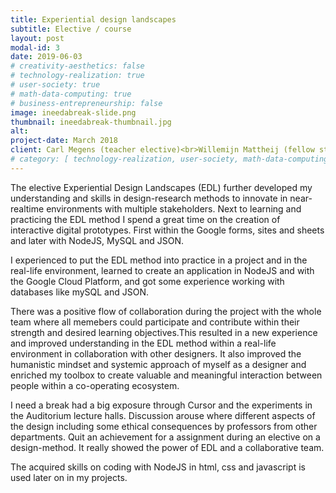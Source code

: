 ```yaml
---
title: Experiential design landscapes
subtitle: Elective / course
layout: post
modal-id: 3
date: 2019-06-03
# creativity-aesthetics: false
# technology-realization: true
# user-society: true
# math-data-computing: true
# business-entrepreneurship: false
image: ineedabreak-slide.png
thumbnail: ineedabreak-thumbnail.jpg
alt:
project-date: March 2018
client: Carl Megens (teacher elective)<br>Willemijn Mattheij (fellow student)<br> Jacco Bleyen (fellow student)<br>Joes Janmaat (fellow student)<br>Hans Brombacher (fellow student)<br>Roel Verschuren (fellow student)<br>Mari&euml;lle Jonkers (fellow student)<br>Milou Bruinenberg (fellow student)<br>Lisa Smits(fellow student)<br>Eleonora Zanus (fellow student)
# category: [ technology-realization, user-society, math-data-computing]
---
```

The elective Experiential Design Landscapes (EDL) further developed my understanding and skills in design-research methods to innovate in near-realtime environments with multiple stakeholders. Next to learning and practicing the EDL method I spend a great time on the creation of interactive digital prototypes. First within the Google forms, sites and sheets and later with NodeJS, MySQL and JSON.

I experienced to put the EDL method into practice in a project and in the real-life environment, learned to create an application in NodeJS and with the Google Cloud Platform, and got some experience working with databases like mySQL and JSON.

There was a positive flow of collaboration during the project with the whole team where all memebers could participate and contribute within their strength and desired learning objectives.This resulted in a new experience and improved understanding in the EDL method within a real-life environment in collaboration with other designers. It also improved the humanistic mindset and systemic approach of myself as a designer and enriched my toolbox to create valuable and meaningful interaction between people within a co-operating ecosystem.

I need a break had a big exposure through Cursor and the experiments in the Auditorium lecture halls. Discussion arouse where different aspects of the design including some ethical consequences by professors from other departments. Quit an achievement for a assignment during an elective on a design-method. It really showed the power of EDL and a collaborative team.

The acquired skills on coding with NodeJS in html, css and javascript is used later on in my projects.
